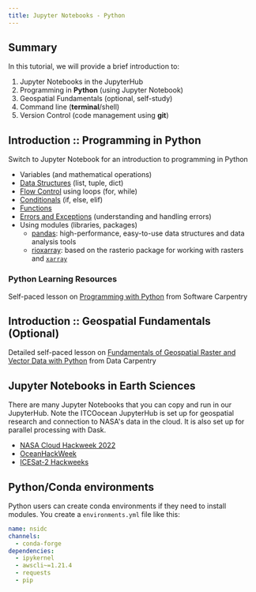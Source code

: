 ```yaml
---
title: Jupyter Notebooks - Python
---
```


## Summary

In this tutorial, we will provide a brief introduction to:

1.  Jupyter Notebooks in the JupyterHub
2.  Programming in **Python** (using Jupyter Notebook)
3.  Geospatial Fundamentals (optional, self-study)
4.  Command line (**terminal**/shell)
5.  Version Control (code management using **git**)


## Introduction :: Programming in Python

Switch to Jupyter Notebook for an introduction to programming in Python

-   Variables (and mathematical operations)
-   [Data Structures](https://swcarpentry.github.io/python-novice-inflammation/04-lists/index.html) (list, tuple, dict)
-   [Flow Control](https://swcarpentry.github.io/python-novice-inflammation/05-loop/index.html) using loops (for, while)
-   [Conditionals](https://swcarpentry.github.io/python-novice-inflammation/07-cond/index.html) (if, else, elif)
-   [Functions](https://swcarpentry.github.io/python-novice-inflammation/08-func/index.html)
-   [Errors and Exceptions](https://swcarpentry.github.io/python-novice-inflammation/09-errors/index.html) (understanding and handling errors)
-   Using modules (libraries, packages)
    -   [pandas](https://pandas.pydata.org/docs/): high-performance, easy-to-use data structures and data analysis tools
    -   [rioxarray](https://corteva.github.io/rioxarray/stable/): based on the rasterio package for working with rasters and [`xarray`](http://xarray.pydata.org/en/stable/)

### Python Learning Resources

Self-paced lesson on [Programming with Python](https://swcarpentry.github.io/python-novice-inflammation/) from Software Carpentry

## Introduction :: Geospatial Fundamentals (Optional)

Detailed self-paced lesson on [Fundamentals of Geospatial Raster and Vector Data with Python](https://carpentries-incubator.github.io/geospatial-python/) from Data Carpentry

## Jupyter Notebooks in Earth Sciences

There are many Jupyter Notebooks that you can copy and run in our JupyterHub. Note the ITCOocean JupyterHub is set up for geospatial research and connection to NASA's data in the cloud. It is also set up for parallel processing with Dask. 

- [NASA Cloud Hackweek 2022](https://nasa-openscapes.github.io/2021-Cloud-Hackathon/) 
- [OceanHackWeek](https://oceanhackweek.org)
- [ICESat-2 Hackweeks](https://icesat-2-2022.hackweek.io/intro.html)

## Python/Conda environments

Python users can create conda environments if they need to install modules. You create a `environments.yml` file like this:

```yaml
name: nsidc
channels:
  - conda-forge
dependencies:
  - ipykernel
  - awscli~=1.21.4
  - requests
  - pip
```

<!--
And then in a terminal do
```
conda env create -f environment.yml --name myenv
conda activate myenv
conda list
```
-->


